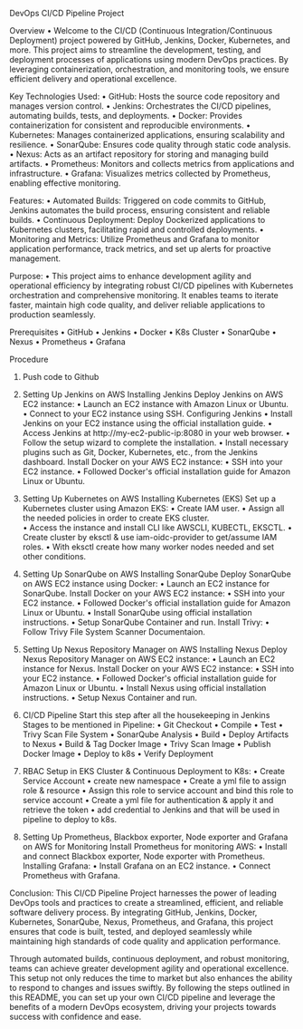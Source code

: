 DevOps CI/CD Pipeline Project

Overview
	•	Welcome to the CI/CD (Continuous Integration/Continuous Deployment) project powered by GitHub, Jenkins, Docker, Kubernetes, and more. This project aims to streamline the development, testing, and deployment processes of applications using modern DevOps practices. By leveraging containerization, orchestration, and monitoring tools, we ensure efficient delivery and operational excellence.

 Key Technologies Used:
	•	GitHub: Hosts the source code repository and manages version control.
	•	Jenkins: Orchestrates the CI/CD pipelines, automating builds, tests, and deployments.
	•	Docker: Provides containerization for consistent and reproducible environments.
	•	Kubernetes: Manages containerized applications, ensuring scalability and resilience.
	•	SonarQube: Ensures code quality through static code analysis.
	•	Nexus: Acts as an artifact repository for storing and managing build artifacts.
	•	Prometheus: Monitors and collects metrics from applications and infrastructure.
	•	Grafana: Visualizes metrics collected by Prometheus, enabling effective monitoring.

 Features:
	•	Automated Builds: Triggered on code commits to GitHub, Jenkins automates the build process, ensuring consistent and reliable builds.
	•	Continuous Deployment: Deploy Dockerized applications to Kubernetes clusters, facilitating rapid and controlled deployments.
	•	Monitoring and Metrics: Utilize Prometheus and Grafana to monitor application performance, track metrics, and set up alerts for proactive management.

 Purpose:
	•	This project aims to enhance development agility and operational efficiency by integrating robust CI/CD pipelines with Kubernetes orchestration and comprehensive monitoring. It enables teams to iterate faster, maintain high code quality, and deliver reliable applications to production seamlessly.

Prerequisites
	•	GitHub 
	•	Jenkins
	•	Docker
	•	K8s Cluster
	•	SonarQube
	•	Nexus
	•	Prometheus
	•	Grafana

 Procedure
1. Push code to Github

2. Setting Up Jenkins on AWS
Installing Jenkins
Deploy Jenkins on AWS EC2 instance:
	•	Launch an EC2 instance with Amazon Linux or Ubuntu.
	•	Connect to your EC2 instance using SSH.
Configuring Jenkins
	•	Install Jenkins on your EC2 instance using the official installation guide.
	•	Access Jenkins at http://my-ec2-public-ip:8080 in your web browser.
	•	Follow the setup wizard to complete the installation.
	•	Install necessary plugins such as Git, Docker, Kubernetes, etc., from the Jenkins dashboard.
Install Docker on your AWS EC2 instance:
	•	SSH into your EC2 instance.
	•	Followed Docker's official installation guide for Amazon Linux or Ubuntu.

3. Setting Up Kubernetes on AWS
Installing Kubernetes (EKS)
Set up a Kubernetes cluster using Amazon EKS:
        •       Create IAM user.
        •       Assign all the needed policies in order to create EKS cluster.   
	•	Access the instance and install CLI like AWSCLI, KUBECTL, EKSCTL.
	•	Create cluster by eksctl & use iam-oidc-provider to get/assume IAM roles.
	•	With eksctl create how many worker nodes needed and set other conditions.

4. Setting Up SonarQube on AWS
Installing SonarQube
Deploy SonarQube on AWS EC2 instance using Docker:
	•	Launch an EC2 instance for SonarQube.
Install Docker on your AWS EC2 instance:
	•	SSH into your EC2 instance.
	•	Followed Docker's official installation guide for Amazon Linux or Ubuntu.
	•	Install SonarQube using official installation instructions.
	•	Setup SonarQube Container and run.
Install Trivy:
	•	Follow Trivy File System Scanner Documentaion.

5. Setting Up Nexus Repository Manager on AWS
Installing Nexus
Deploy Nexus Repository Manager on AWS EC2 instance:
	•	Launch an EC2 instance for Nexus.
Install Docker on your AWS EC2 instance:
	•	SSH into your EC2 instance.
	•	Followed Docker's official installation guide for Amazon Linux or Ubuntu.
	•	Install Nexus using official installation instructions.
	•	Setup Nexus Container and run.

6. CI/CD Pipeline
Start this step after all the housekeeping in Jenkins
Stages to be mentioned in Pipeline:
	•	Git Checkout
	•	Compile
	•	Test
	•	Trivy Scan File System
	•	SonarQube Analysis
	•	Build
	•	Deploy Artifacts to Nexus
	•	Build & Tag Docker Image
	•	Trivy Scan Image
	•	Publish Docker Image
	•	Deploy to k8s
	•	Verify Deployment

7. RBAC Setup in EKS Cluster & Continuous Deployment to K8s:
	•	Create Service Account
	•	create new namespace
	•	Create a yml file to assign role & resource 
	•	Assign this role to service account and bind this role to service account
	•	Create a yml file for authentication & apply it and retrieve the token
	•	add credential to Jenkins and that will be used in pipeline to deploy to k8s.

6. Setting Up Prometheus, Blackbox exporter, Node exporter and Grafana on AWS for Monitoring
Install Prometheus for monitoring AWS:
	•	Install and connect Blackbox exporter, Node exporter with Prometheus.
Installing Grafana:
	•	Install Grafana on an EC2 instance.
	•	Connect Prometheus with Grafana.

Conclusion: 
This CI/CD Pipeline Project harnesses the power of leading DevOps tools and practices to create a streamlined, efficient, and reliable software delivery process. By integrating GitHub, Jenkins, Docker, Kubernetes, SonarQube, Nexus, Prometheus, and Grafana, this project ensures that code is built, tested, and deployed seamlessly while maintaining high standards of code quality and application performance.

Through automated builds, continuous deployment, and robust monitoring, teams can achieve greater development agility and operational excellence. This setup not only reduces the time to market but also enhances the ability to respond to changes and issues swiftly. By following the steps outlined in this README, you can set up your own CI/CD pipeline and leverage the benefits of a modern DevOps ecosystem, driving your projects towards success with confidence and ease.



